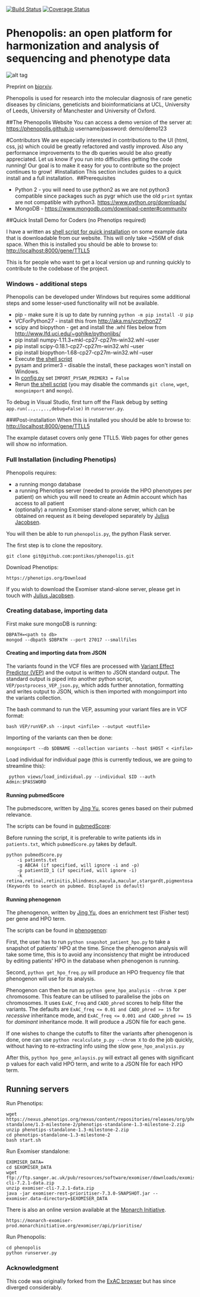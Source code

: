 [![Build Status](https://travis-ci.org/pontikos/phenopolis.svg?branch=master)](https://travis-ci.org/pontikos/phenopolis)
[![Coverage Status](https://coveralls.io/repos/github/pontikos/phenopolis/badge.svg?branch=master)](https://coveralls.io/github/pontikos/phenopolis?branch=master)


# Phenopolis: an open platform for harmonization and analysis of sequencing and phenotype data

![alt tag](https://github.com/pontikos/phenopolis/blob/master/static/phenopolis-pipeline.png)

Preprint on [biorxiv](http://biorxiv.org/content/early/2016/10/31/084582).

Phenopolis is used for research into the molecular diagnosis of rare genetic diseases by clinicians, geneticists and bioinformaticians at UCL, University of Leeds, University of Manchester and University of Oxford.

##The Phenopolis Website 
You can access a demo version of the server at:
https://phenopolis.github.io
username/password:
demo/demo123

#Contributors
We are especially interested in contributions to the UI (html, css, js) which could be greatly refactored and vastly improved.
Also any performance improvements to the db queries would be also greatly appreciated.
Let us know if you run into difficulties getting the code running!  Our goal is to make it easy for you to contribute so the project continues to grow!
​
#Installation
This section includes guides to a quick install and a full installation.
​
##Prerequisites
* Python 2 - you will need to use python2 as we are not python3 compatible since packages such as pygr which use the old ```print``` syntax are not compatible with python3. https://www.python.org/downloads/
* MongoDB - https://www.mongodb.com/download-center#community

##Quick Install Demo for Coders (no Phenotips required)

I have a written as [shell script for quick installation](https://github.com/pontikos/phenopolis/blob/master/easy_install.sh) on some example data that is downloadable from our website.  This will only take ~256M of disk space.
When this is installed you should be able to browse to:
[http://localhost:8000/gene/TTLL5](http://localhost:8000/gene/TTLL5)

This is for people who want to get a local version up and running quickly to contribute to the codebase of the project.

### Windows - additional steps
Phenopolis can be developed under Windows but requires some additional steps and some lesser-used functionality will not be available.
* pip - make sure it is up to date by running ```python -m pip install -U pip```
* VCForPython27 - install this from http://aka.ms/vcpython27
* scipy and biopython - get and install the .whl files below from http://www.lfd.uci.edu/~gohlke/pythonlibs/
 * pip install numpy-1.11.3+mkl-cp27-cp27m-win32.whl –user
 * pip install scipy-0.18.1-cp27-cp27m-win32.whl –user
 * pip install biopython-1.68-cp27-cp27m-win32.whl –user
* Execute [the shell script](https://github.com/pontikos/phenopolis/blob/master/easy_install.sh) 
* pysam and primer3 - disable the install, these packages won't install on Windows.
* In [config.py](https://github.com/pontikos/phenopolis/blob/master/config/config.py) set ```IMPORT_PYSAM_PRIMER3 = False```
* Rerun [the shell script](https://github.com/pontikos/phenopolis/blob/master/easy_install.sh) (you may disable the commands ```git clone```, ```wget```, ```mongoimport``` and ```mongo```).

To debug in Visual Studio, first turn off the Flask debug by setting ```app.run(..,..,..,debug=False)``` in ```runserver.py```.

###Post-installation
When this is installed you should be able to browse to:
[http://localhost:8000/gene/TTLL5](http://localhost:8000/gene/TTLL5)

The example dataset covers only gene TTLL5. Web pages for other genes will show no information. 

### Full Installation (including Phenotips)

Phenopolis requires:
* a running mongo database
* a running Phenotips server (needed to provide the HPO phenotypes per patient) on which you will need to create an Admin account which has access to all patient
* (optionally) a running Exomiser stand-alone server, which can be obtained on request as it being developed separately by [Julius Jacobsen](https://github.com/julesjacobsen).

You will then be able to run ```phenopolis.py```, the python Flask server.

The first step is to clone the repository.

```
git clone git@github.com:pontikos/phenopolis.git
```
Download Phenotips:
```
https://phenotips.org/Download
```

If you wish to download the Exomiser stand-alone server, please get in touch with [Julius Jacobsen](https://github.com/julesjacobsen).

### Creating database, importing data

First make sure mongoDB is running:
```
DBPATH=<path to db>
mongod --dbpath $DBPATH --port 27017 --smallfiles
```

#### Creating and importing data from JSON

The variants found in the VCF files are processed with [Variant Effect Predictor (VEP)](http://www.ensembl.org/info/docs/tools/vep/) and the output is written to JSON standard output.
The standard output is piped into another python script, ```VEP/postprocess_VEP_json.py```, which adds further annotation, formatting and writes output to JSON, which is then imported with mongoimport into the variants collection.

The bash command to run the VEP, assuming your variant files are in VCF format:
```
bash VEP/runVEP.sh --input <infile> --output <outfile>
```
Importing of the variants can then be done:
```
mongoimport --db $DBNAME --collection variants --host $HOST < <infile>
```
Load individual for individual page (this is currently tedious, we are going to streamline this):
```
 python views/load_individual.py --individual $ID --auth Admin:$PASSWORD
```

#### Running pubmedScore

The pubmedscore, written by [Jing Yu](https://github.com/logust79), scores genes based on their pubmed relevance.

The scripts can be found in [pubmedScore](pubmedScore):

Before running the script, it is preferable to write patients ids in `patients.txt`, which `pubmedScore.py` takes by default.

```
python pubmedScore.py
    -i patients.txt
    -g ABCA4 (if specified, will ignore -i and -p)
    -p patientID_1 (if specified, will ignore -i)
    -k retina,retinal,retinitis,blindness,macula,macular,stargardt,pigmentosa (Keywords to search on pubmed. Displayed is default)
```

#### Running phenogenon

The phenogenon, written by [Jing Yu](https://github.com/logust79), does an enrichment test (Fisher test) per gene and HPO term.

The scripts can be found in [phenogenon](phenogenon):

First, the user has to run `python snapshot_patient_hpo.py` to take a snapshot of patients' HPO at the time. Since the phenogenon analysis will take some time, this is to avoid any inconsistency that might be introduced by editing patients' HPO in the database when phenogenon is running.

Second, `python get_hpo_freq.py` will produce an HPO frequency file that phenogenon will use for its analysis.

Phenogenon can then be run as `python gene_hpo_analysis --chrom X` per chromosome. This feature can be utilised to parallelise the jobs on chromosomes. It uses `ExAC_freq` and `CADD_phred` scores to help filter the variants. The defaults are `ExAC_freq <= 0.01 and CADD_phred >= 15` for _recessive_ inheritance mode, and `ExAC_freq <= 0.001 and CADD_phred >= 15` for _dominant_ inheritance mode. It will produce a JSON file for each gene.

If one wishes to change the cutoffs to filter the variants after phenogenon is done, one can use `python recalculate_p.py --chrom X` to do the job quickly, without having to re-extracting info using the slow `gene_hpo_analysis.py`

After this, `python hpo_gene_anlaysis.py` will extract all genes with significant p values for each valid HPO term, and write to a JSON file for each HPO term.

## Running servers

Run Phenotips:
```
wget https://nexus.phenotips.org/nexus/content/repositories/releases/org/phenotips/phenotips-standalone/1.3-milestone-2/phenotips-standalone-1.3-milestone-2.zip
unzip phenotips-standalone-1.3-milestone-2.zip
cd phenotips-standalone-1.3-milestone-2
bash start.sh
```

Run Exomiser standalone:
```
EXOMISER_DATA=
cd $EXOMISER_DATA
wget ftp://ftp.sanger.ac.uk/pub/resources/software/exomiser/downloads/exomiser/exomiser-cli-7.2.1-data.zip
unzip exomiser-cli-7.2.1-data.zip
java -jar exomiser-rest-prioritiser-7.3.0-SNAPSHOT.jar --exomiser.data-directory=$EXOMISER_DATA
```
There is also an online version available at the [Monarch Initiative](https://monarchinitiative.org).
```
https://monarch-exomiser-prod.monarchinitiative.org/exomiser/api/prioritise/
```

Run Phenopolis:
```
cd phenopolis
python runserver.py
```


### Acknowledgment

This code was originally forked from the [ExAC browser](https://github.com/konradjk/exac_browser) but has since diverged considerably.


